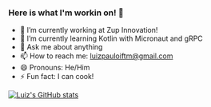### Here is what I'm workin on! 👋

- 🔭 I’m currently working at Zup Innovation!
- 🌱 I’m currently learning Kotlin with Micronaut and gRPC
- 💬 Ask me about anything
- 📫 How to reach me: luizpauloiftm@gmail.com
- 😄 Pronouns: He/Him
- ⚡ Fun fact: I can cook!

 
[![Luiz's GitHub stats](https://github-readme-stats.vercel.app/api?username=luizpcarvalho&show_icons=true&theme=tokyonight)](https://github.com/luizpcarvalho/github-readme-stats)
